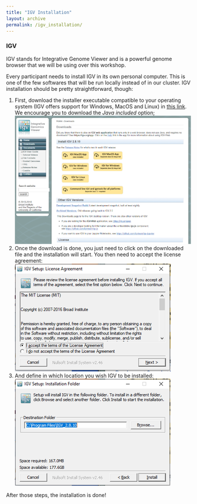 ```yaml
---
title: "IGV Installation"
layout: archive
permalink: /igv_installation/
---  
```


### IGV 

IGV stands for Integrative Genome Viewer and is a powerful genome browser that we will be using over this workshop. 

Every participant needs to install IGV in its own personal computer. This is one of the few softwares that will be run locally instead of in our cluster. IGV installation should be pretty straightforward, though:  

1. First, download the installer executable compatible to your operating system (IGV offers support for Windows, MacOS and Linux) in [this link](https://software.broadinstitute.org/software/igv/download). We encourage you to download the *Java included* option;  
    ![](/images/igv_01.PNG)
2. Once the download is done, you just need to click on the downloaded file and the installation will start. You then need to accept the license agreement:  
    ![](/images/igv_02.PNG)  
3. And define in which location you wish IGV to be installed:  
    ![](/images/igv_03.PNG) 
    
After those steps, the installation is done!      
